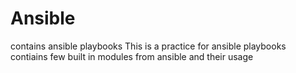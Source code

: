 # Ansible
contains ansible playbooks 
This is a practice for ansible playbooks 
contiains few built in modules from ansible and their usage
